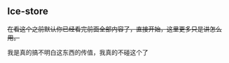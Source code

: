 <!--
 * @Description: 
 * @version: 
 * @Author: sdu-gyf
 * @Date: 2021-01-25 15:16:52
 * @LastEditors: sdu-gyf
 * @LastEditTime: 2021-01-25 15:21:51
-->
## Ice-store

~~在看这个之前默认你已经看完前面全部内容了，直接开始，这里更多只是讲怎么用。~~

我是真的搞不明白这东西的传值，我真的不碰这个了